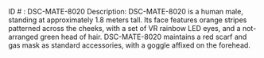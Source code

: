 ID # : DSC-MATE-8020
Description: DSC-MATE-8020 is a human male, standing at approximately 1.8 meters tall. Its face features orange stripes patterned across the cheeks, with a set of VR rainbow LED eyes, and a not-arranged green head of hair. DSC-MATE-8020 maintains a red scarf and gas mask as standard accessories, with a goggle affixed on the forehead.